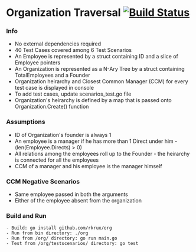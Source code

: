# Organization Traversal [![Build Status](https://travis-ci.com/rkrux/org.svg?branch=master)](https://travis-ci.com/rkrux/org)

### Info
- No external dependencies required
- 40 Test Cases covered among 6 Test Scenarios
- An Employee is represented by a struct containing ID and a slice of Employee pointers
- An Organization is represented as a N-Ary Tree by a struct containing TotalEmployees and a Founder  
- Organization heirarchy and Closest Common Manager (CCM) for every test case is displayed in console
- To add test cases, update scenarios_test.go file
- Organization's heirarchy is defined by a map that is passed onto Organization.Create() function

### Assumptions
- ID of Organization's founder is always 1
- An employee is a manager if he has more than 1 Direct under him - (len(Employee.Directs) > 0)
- All relations among the employees roll up to the Founder - the heirarchy is connected for all the employees
- CCM of a manager and his employee is the manager himself

### CCM Negative Scenarios
- Same employee passed in both the arguments
- Either of the employee absent from the organization

### Build and Run
~~~~
- Build: go install github.com/rkrux/org
- Run from bin directory: ./org
- Run from /org/ directory: go run main.go
- Test from /org/testscenarios/ directory: go test
 ~~~~
